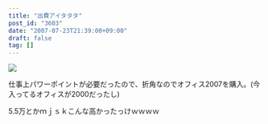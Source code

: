 ```yaml
---
title: "出費アイタタタ"
post_id: "3603"
date: "2007-07-23T21:39:00+09:00"
draft: false
tag: []
---
```



![](https://danmaq.com/image/mixi/2007/507095227_46_s.jpg)

仕事上パワーポイントが必要だったので、折角なのでオフィス2007を購入。(今入ってるオフィスが2000だったし)

5.5万とかｍｊｓｋこんな高かったっけｗｗｗｗ
